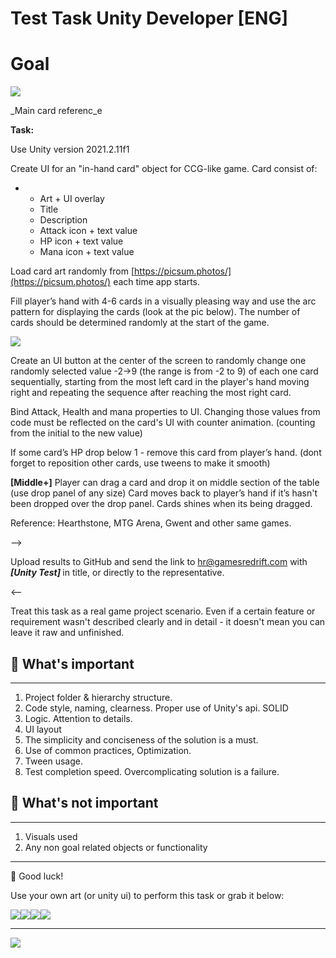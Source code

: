 # Test Task Unity Developer [ENG]

Goal
====

![](https://t4554831.p.clickup-attachments.com/t4554831/381c2803-a160-48f4-a1e8-ceaa8df67154/%D0%B8%D0%B7%D0%BE%D0%B1%D1%80%D0%B0%D0%B6%D0%B5%D0%BD%D0%B8%D0%B5.png)

_Main card referenc_e

**Task:**

Use Unity version 2021.2.11f1

Create UI for an "in-hand card" object for CCG-like game. Card consist of:

*   *   Art + UI overlay
    *   Title
    *   Description
    *   Attack icon + text value
    *   HP icon + text value
    *   Mana icon + text value

  

Load card art randomly from [https://picsum.photos/](https://picsum.photos/) each time app starts.

Fill player’s hand with 4-6 cards in a visually pleasing way and use the arc pattern for displaying the cards (look at the pic below). The number of cards should be determined randomly at the start of the game.

![](https://t4554831.p.clickup-attachments.com/t4554831/cf4e65c4-e494-41d5-a7fc-6d3ff062aba9/%D0%B8%D0%B7%D0%BE%D0%B1%D1%80%D0%B0%D0%B6%D0%B5%D0%BD%D0%B8%D0%B5.png)

  

Create an UI button at the center of the screen to randomly change one randomly selected value -2→9 (the range is from -2 to 9) of each one card sequentially, starting from the most left card in the player's hand moving right and repeating the sequence after reaching the most right card.

Bind Attack, Health and mana properties to UI. Changing those values from code must be reflected on the card's UI with counter animation. (counting from the initial to the new value)

If some card’s HP drop below 1 - remove this card from player’s hand. (dont forget to reposition other cards, use tweens to make it smooth)

**\[Middle+\]** Player can drag a card and drop it on middle section of the table (use drop panel of any size) Card moves back to player’s hand if it’s hasn't been dropped over the drop panel. Cards shines when its being dragged.

Reference: Hearthstone, MTG Arena, Gwent and other same games.

—>

Upload results to GitHub and send the link to [hr@gamesredrift.com](mailto:hr@gamesredrift.com) with **_\[Unity Test\] <Your Name>_** in title, or directly to the representative.

<—

Treat this task as a real game project scenario. Even if a certain feature or requirement wasn't described clearly and in detail - it doesn't mean you can leave it raw and unfinished.

🧀 What's important
-------------------

* * *

1.  Project folder & hierarchy structure.
2.  Code style, naming, clearness. Proper use of Unity's api. SOLID
3.  Logic. Attention to details.
4.  UI layout
5.  The simplicity and conciseness of the solution is a must.
6.  Use of common practices, Optimization.
7.  Tween usage.
8.  Test completion speed. Overcomplicating solution is a failure.

🛑 What's not important
-----------------------

* * *

1.  Visuals used
2.  Any non goal related objects or functionality

* * *

💪 Good luck!

Use your own art (or unity ui) to perform this task or grab it below:

![](https://t4554831.p.clickup-attachments.com/t4554831/357f45d8-f65c-4e66-a2bb-0446fefe9c0b/%D0%B8%D0%B7%D0%BE%D0%B1%D1%80%D0%B0%D0%B6%D0%B5%D0%BD%D0%B8%D0%B5.png)![](https://t4554831.p.clickup-attachments.com/t4554831/eaeeacc8-cf8b-4bb4-9240-85f124c2322d/%D0%B8%D0%B7%D0%BE%D0%B1%D1%80%D0%B0%D0%B6%D0%B5%D0%BD%D0%B8%D0%B5.png)![](https://t4554831.p.clickup-attachments.com/t4554831/215fd988-0323-4bb2-a73e-20643868eca1/%D0%B8%D0%B7%D0%BE%D0%B1%D1%80%D0%B0%D0%B6%D0%B5%D0%BD%D0%B8%D0%B5.png)![](https://t4554831.p.clickup-attachments.com/t4554831/83ec9c00-b467-4224-bf1a-0ab249598e4b/%D0%B8%D0%B7%D0%BE%D0%B1%D1%80%D0%B0%D0%B6%D0%B5%D0%BD%D0%B8%D0%B5.png)

* * *

![](https://t4554831.p.clickup-attachments.com/t4554831/803991f3-e249-4ff4-ba62-093e9832cc7b/Red_Rift-light-fullColor-rgb%401200.png)
